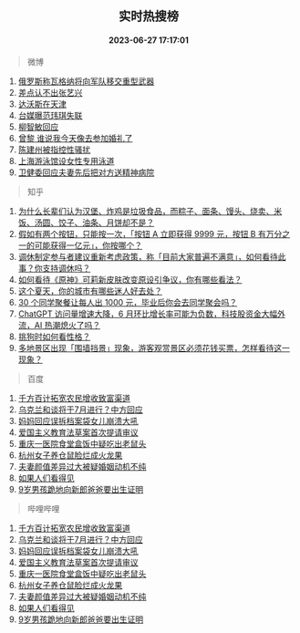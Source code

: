 <div align="center"><h2>实时热搜榜</h2><h4>2023-06-27 17:17:01</h4></div>

> 微博  

1. [俄罗斯称瓦格纳将向军队移交重型武器](https://s.weibo.com/weibo?q=%23%E4%BF%84%E7%BD%97%E6%96%AF%E7%A7%B0%E7%93%A6%E6%A0%BC%E7%BA%B3%E5%B0%86%E5%90%91%E5%86%9B%E9%98%9F%E7%A7%BB%E4%BA%A4%E9%87%8D%E5%9E%8B%E6%AD%A6%E5%99%A8%23&t=31&band_rank=1&Refer=top)<br />
2. [差点认不出张艺兴](https://s.weibo.com/weibo?q=%23%E5%B7%AE%E7%82%B9%E8%AE%A4%E4%B8%8D%E5%87%BA%E5%BC%A0%E8%89%BA%E5%85%B4%23&t=31&band_rank=2&Refer=top)<br />
3. [达沃斯在天津](https://s.weibo.com/weibo?q=%23%E8%BE%BE%E6%B2%83%E6%96%AF%E5%9C%A8%E5%A4%A9%E6%B4%A5%23&t=31&band_rank=3&Refer=top)<br />
4. [台媒曝范玮琪失联](https://s.weibo.com/weibo?q=%23%E5%8F%B0%E5%AA%92%E6%9B%9D%E8%8C%83%E7%8E%AE%E7%90%AA%E5%A4%B1%E8%81%94%23&t=31&band_rank=4&Refer=top)<br />
5. [柳智敏回应](https://s.weibo.com/weibo?q=%23%E6%9F%B3%E6%99%BA%E6%95%8F%E5%9B%9E%E5%BA%94%23&t=31&band_rank=5&Refer=top)<br />
6. [曾黎 谁说我今天像去参加婚礼了](https://s.weibo.com/weibo?q=%E6%9B%BE%E9%BB%8E%20%E8%B0%81%E8%AF%B4%E6%88%91%E4%BB%8A%E5%A4%A9%E5%83%8F%E5%8E%BB%E5%8F%82%E5%8A%A0%E5%A9%9A%E7%A4%BC%E4%BA%86&t=31&band_rank=6&Refer=top)<br />
7. [陈建州被指控性骚扰](https://s.weibo.com/weibo?q=%E9%99%88%E5%BB%BA%E5%B7%9E%E8%A2%AB%E6%8C%87%E6%8E%A7%E6%80%A7%E9%AA%9A%E6%89%B0&t=31&band_rank=7&Refer=top)<br />
8. [上海游泳馆设女性专用泳道](https://s.weibo.com/weibo?q=%23%E4%B8%8A%E6%B5%B7%E6%B8%B8%E6%B3%B3%E9%A6%86%E8%AE%BE%E5%A5%B3%E6%80%A7%E4%B8%93%E7%94%A8%E6%B3%B3%E9%81%93%23&t=31&band_rank=8&Refer=top)<br />
9. [卫健委回应夫妻先后把对方送精神病院](https://s.weibo.com/weibo?q=%23%E5%8D%AB%E5%81%A5%E5%A7%94%E5%9B%9E%E5%BA%94%E5%A4%AB%E5%A6%BB%E5%85%88%E5%90%8E%E6%8A%8A%E5%AF%B9%E6%96%B9%E9%80%81%E7%B2%BE%E7%A5%9E%E7%97%85%E9%99%A2%23&t=31&band_rank=9&Refer=top)<br />

> 知乎  

1. [为什么长辈们认为汉堡、炸鸡是垃圾食品，而粽子、面条、馒头、烧卖、米饭、汤圆、饺子、油条、月饼却不是？](https://www.zhihu.com/question/607811217)<br />
2. [假如有两个按钮，只能按一次，「按钮 A 立即获得 9999 元，按钮 B 有万分之一的可能获得一亿元」，你按哪个？](https://www.zhihu.com/question/607822207)<br />
3. [调休制定参与者建议重新考虑政策，称「目前大家普遍不满意」，如何看待此事？你支持调休吗？](https://www.zhihu.com/question/608431520)<br />
4. [如何看待《原神》可莉新皮肤改变原设引争议，你有哪些看法？](https://www.zhihu.com/question/608581381)<br />
5. [这个夏天，你的城市有哪些迷人好去处？](https://www.zhihu.com/xen/market/ecom-page/1654546294394523648)<br />
6. [30  个同学聚餐让每人出  1000  元，毕业后你会去同学聚会吗？](https://www.zhihu.com/question/607992752)<br />
7. [ChatGPT 访问量增速大降，6 月环比增长率可能为负数，科技股资金大幅外流，AI 热潮熄火了吗？](https://www.zhihu.com/question/608894843)<br />
8. [挑狗时如何看性格？](https://www.zhihu.com/question/607558718)<br />
9. [多地景区出现「围墙挡景」现象，游客观赏景区必须花钱买票，怎样看待这一现象？](https://www.zhihu.com/question/608710388)<br />

> 百度  

1. [千方百计拓宽农民增收致富渠道](https://www.baidu.com/s?wd=%E5%8D%83%E6%96%B9%E7%99%BE%E8%AE%A1%E6%8B%93%E5%AE%BD%E5%86%9C%E6%B0%91%E5%A2%9E%E6%94%B6%E8%87%B4%E5%AF%8C%E6%B8%A0%E9%81%93&sa=fyb_news&rsv_dl=fyb_news)<br />
2. [乌克兰和谈将于7月进行？中方回应](https://www.baidu.com/s?wd=%E4%B9%8C%E5%85%8B%E5%85%B0%E5%92%8C%E8%B0%88%E5%B0%86%E4%BA%8E7%E6%9C%88%E8%BF%9B%E8%A1%8C%EF%BC%9F%E4%B8%AD%E6%96%B9%E5%9B%9E%E5%BA%94&sa=fyb_news&rsv_dl=fyb_news)<br />
3. [妈妈回应误拆档案袋女儿崩溃大吼](https://www.baidu.com/s?wd=%E5%A6%88%E5%A6%88%E5%9B%9E%E5%BA%94%E8%AF%AF%E6%8B%86%E6%A1%A3%E6%A1%88%E8%A2%8B%E5%A5%B3%E5%84%BF%E5%B4%A9%E6%BA%83%E5%A4%A7%E5%90%BC&sa=fyb_news&rsv_dl=fyb_news)<br />
4. [爱国主义教育法草案首次提请审议](https://www.baidu.com/s?wd=%E7%88%B1%E5%9B%BD%E4%B8%BB%E4%B9%89%E6%95%99%E8%82%B2%E6%B3%95%E8%8D%89%E6%A1%88%E9%A6%96%E6%AC%A1%E6%8F%90%E8%AF%B7%E5%AE%A1%E8%AE%AE&sa=fyb_news&rsv_dl=fyb_news)<br />
5. [重庆一医院食堂盒饭中疑吃出老鼠头](https://www.baidu.com/s?wd=%E9%87%8D%E5%BA%86%E4%B8%80%E5%8C%BB%E9%99%A2%E9%A3%9F%E5%A0%82%E7%9B%92%E9%A5%AD%E4%B8%AD%E7%96%91%E5%90%83%E5%87%BA%E8%80%81%E9%BC%A0%E5%A4%B4&sa=fyb_news&rsv_dl=fyb_news)<br />
6. [杭州女子养仓鼠脸烂成火龙果](https://www.baidu.com/s?wd=%E6%9D%AD%E5%B7%9E%E5%A5%B3%E5%AD%90%E5%85%BB%E4%BB%93%E9%BC%A0%E8%84%B8%E7%83%82%E6%88%90%E7%81%AB%E9%BE%99%E6%9E%9C&sa=fyb_news&rsv_dl=fyb_news)<br />
7. [夫妻颜值差异过大被疑婚姻动机不纯](https://www.baidu.com/s?wd=%E5%A4%AB%E5%A6%BB%E9%A2%9C%E5%80%BC%E5%B7%AE%E5%BC%82%E8%BF%87%E5%A4%A7%E8%A2%AB%E7%96%91%E5%A9%9A%E5%A7%BB%E5%8A%A8%E6%9C%BA%E4%B8%8D%E7%BA%AF&sa=fyb_news&rsv_dl=fyb_news)<br />
8. [如果人们看得见](https://www.baidu.com/s?wd=%E5%A6%82%E6%9E%9C%E4%BA%BA%E4%BB%AC%E7%9C%8B%E5%BE%97%E8%A7%81&sa=fyb_news&rsv_dl=fyb_news)<br />
9. [9岁男孩跪地向新郎爸爸要出生证明](https://www.baidu.com/s?wd=9%E5%B2%81%E7%94%B7%E5%AD%A9%E8%B7%AA%E5%9C%B0%E5%90%91%E6%96%B0%E9%83%8E%E7%88%B8%E7%88%B8%E8%A6%81%E5%87%BA%E7%94%9F%E8%AF%81%E6%98%8E&sa=fyb_news&rsv_dl=fyb_news)<br />

> 哔哩哔哩  

1. [千方百计拓宽农民增收致富渠道](https://www.baidu.com/s?wd=%E5%8D%83%E6%96%B9%E7%99%BE%E8%AE%A1%E6%8B%93%E5%AE%BD%E5%86%9C%E6%B0%91%E5%A2%9E%E6%94%B6%E8%87%B4%E5%AF%8C%E6%B8%A0%E9%81%93&sa=fyb_news&rsv_dl=fyb_news)<br />
2. [乌克兰和谈将于7月进行？中方回应](https://www.baidu.com/s?wd=%E4%B9%8C%E5%85%8B%E5%85%B0%E5%92%8C%E8%B0%88%E5%B0%86%E4%BA%8E7%E6%9C%88%E8%BF%9B%E8%A1%8C%EF%BC%9F%E4%B8%AD%E6%96%B9%E5%9B%9E%E5%BA%94&sa=fyb_news&rsv_dl=fyb_news)<br />
3. [妈妈回应误拆档案袋女儿崩溃大吼](https://www.baidu.com/s?wd=%E5%A6%88%E5%A6%88%E5%9B%9E%E5%BA%94%E8%AF%AF%E6%8B%86%E6%A1%A3%E6%A1%88%E8%A2%8B%E5%A5%B3%E5%84%BF%E5%B4%A9%E6%BA%83%E5%A4%A7%E5%90%BC&sa=fyb_news&rsv_dl=fyb_news)<br />
4. [爱国主义教育法草案首次提请审议](https://www.baidu.com/s?wd=%E7%88%B1%E5%9B%BD%E4%B8%BB%E4%B9%89%E6%95%99%E8%82%B2%E6%B3%95%E8%8D%89%E6%A1%88%E9%A6%96%E6%AC%A1%E6%8F%90%E8%AF%B7%E5%AE%A1%E8%AE%AE&sa=fyb_news&rsv_dl=fyb_news)<br />
5. [重庆一医院食堂盒饭中疑吃出老鼠头](https://www.baidu.com/s?wd=%E9%87%8D%E5%BA%86%E4%B8%80%E5%8C%BB%E9%99%A2%E9%A3%9F%E5%A0%82%E7%9B%92%E9%A5%AD%E4%B8%AD%E7%96%91%E5%90%83%E5%87%BA%E8%80%81%E9%BC%A0%E5%A4%B4&sa=fyb_news&rsv_dl=fyb_news)<br />
6. [杭州女子养仓鼠脸烂成火龙果](https://www.baidu.com/s?wd=%E6%9D%AD%E5%B7%9E%E5%A5%B3%E5%AD%90%E5%85%BB%E4%BB%93%E9%BC%A0%E8%84%B8%E7%83%82%E6%88%90%E7%81%AB%E9%BE%99%E6%9E%9C&sa=fyb_news&rsv_dl=fyb_news)<br />
7. [夫妻颜值差异过大被疑婚姻动机不纯](https://www.baidu.com/s?wd=%E5%A4%AB%E5%A6%BB%E9%A2%9C%E5%80%BC%E5%B7%AE%E5%BC%82%E8%BF%87%E5%A4%A7%E8%A2%AB%E7%96%91%E5%A9%9A%E5%A7%BB%E5%8A%A8%E6%9C%BA%E4%B8%8D%E7%BA%AF&sa=fyb_news&rsv_dl=fyb_news)<br />
8. [如果人们看得见](https://www.baidu.com/s?wd=%E5%A6%82%E6%9E%9C%E4%BA%BA%E4%BB%AC%E7%9C%8B%E5%BE%97%E8%A7%81&sa=fyb_news&rsv_dl=fyb_news)<br />
9. [9岁男孩跪地向新郎爸爸要出生证明](https://www.baidu.com/s?wd=9%E5%B2%81%E7%94%B7%E5%AD%A9%E8%B7%AA%E5%9C%B0%E5%90%91%E6%96%B0%E9%83%8E%E7%88%B8%E7%88%B8%E8%A6%81%E5%87%BA%E7%94%9F%E8%AF%81%E6%98%8E&sa=fyb_news&rsv_dl=fyb_news)<br />
